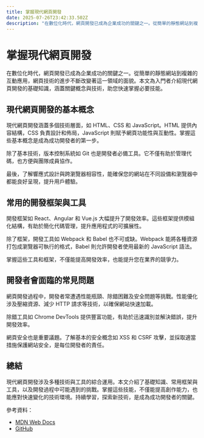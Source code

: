 ```yaml
---
title: 掌握現代網頁開發
date: 2025-07-26T23:42:33.502Z
description: "在數位化時代，網頁開發已成為企業成功的關鍵之一。從簡單的靜態網站到複雜的互動應用，網頁技術的進步不斷改變著這一領域的面貌。本文為入門者介紹現代網頁開發的基礎知識，涵蓋關鍵概念與技術，助您快速掌握必要技能。"
---
```


# 掌握現代網頁開發

在數位化時代，網頁開發已成為企業成功的關鍵之一。從簡單的靜態網站到複雜的互動應用，網頁技術的進步不斷改變著這一領域的面貌。本文為入門者介紹現代網頁開發的基礎知識，涵蓋關鍵概念與技術，助您快速掌握必要技能。

## 現代網頁開發的基本概念

現代網頁開發涵蓋多個技術層面，如 HTML、CSS 和 JavaScript。HTML 提供內容結構，CSS 負責設計和佈局，JavaScript 則賦予網頁功能性與互動性。掌握這些基本概念是成為成功開發者的第一步。

除了基本技術，版本控制系統如 Git 也是開發者必備工具。它不僅有助於管理代碼，也方便與團隊成員協作。

最後，了解響應式設計與跨瀏覽器相容性，能確保您的網站在不同設備和瀏覽器中都能良好呈現，提升用戶體驗。

## 常用的開發框架與工具

開發框架如 React、Angular 和 Vue.js 大幅提升了開發效率。這些框架提供模組化結構，有助於簡化代碼管理，提升應用程式的可擴展性。

除了框架，開發工具如 Webpack 和 Babel 也不可或缺。Webpack 能將各種資源打包成瀏覽器可執行的格式，Babel 則允許開發者使用最新的 JavaScript 語法。

掌握這些工具和框架，不僅能提高開發效率，也能提升您在業界的競爭力。

## 開發者會面臨的常見問題

網頁開發過程中，開發者常遭遇性能瓶頸、除錯困難及安全問題等挑戰。性能優化涉及壓縮資源、減少 HTTP 請求等技術，以確保網站快速加載。

除錯工具如 Chrome DevTools 提供豐富功能，有助於迅速識別並解決錯誤，提升開發效率。

網頁安全也是重要議題。了解基本的安全概念如 XSS 和 CSRF 攻擊，並採取適當措施保護網站安全，是每位開發者的責任。

## 總結

現代網頁開發涉及多種技術與工具的綜合運用。本文介紹了基礎知識、常用框架與工具，以及開發過程中可能遇到的挑戰。掌握這些技能，不僅能提高創作能力，也能應對快速變化的技術環境。持續學習，探索新技術，是成為成功開發者的關鍵。

參考資料：
- [MDN Web Docs](https://developer.mozilla.org/)
- [GitHub](https://github.com/)